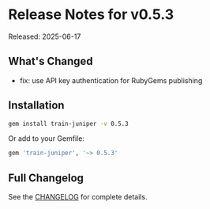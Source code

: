# Release Notes for v0.5.3

Released: 2025-06-17

## What's Changed

- fix: use API key authentication for RubyGems publishing

## Installation

```bash
gem install train-juniper -v 0.5.3
```

Or add to your Gemfile:

```ruby
gem 'train-juniper', '~> 0.5.3'
```

## Full Changelog

See the [CHANGELOG](../../CHANGELOG.md) for complete details.
